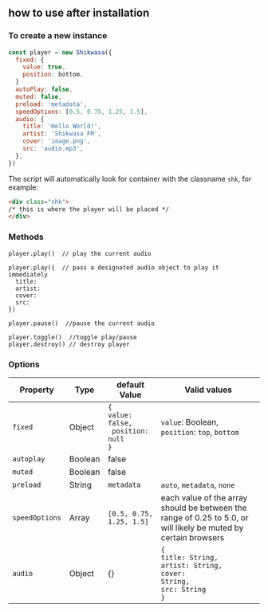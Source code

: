 ## how to use after installation

### To create a new instance

```javascript
const player = new Shikwasa({
  fixed: {
    value: true,
    position: bottom,
  }
  autoPlay: false,
  muted: false,
  preload: 'metadata', 
  speedOptions: [0.5, 0.75, 1.25, 1.5],
  audio: {
    title: 'Hello World!',
    artist: 'Shikwasa FM',
    cover: 'image.png',
    src: 'audio.mp3',
  },
})
```

The script will automatically look for container with the classname `shk`, for example:

```html
<div class="shk">
/* this is where the player will be placed */
</div>
```

### Methods

```
player.play()  // play the current audio

player.play({  // pass a designated audio object to play it immediately
  title: 
  artist:
  cover:
  src:
})

player.pause()  //pause the current audio

player.toggle()  //toggle play/pause
player.destroy() // destroy player
```

### Options

| Property       | Type    | default Value                                           | Valid values                                                                                                     |
|----------------|---------|---------------------------------------------------------|------------------------------------------------------------------------------------------------------------------|
| `fixed`        | Object  | <code>{<br>value: false,<br> position: null<br>}</code> | `value`: Boolean,<br>`position`: `top`, `bottom`                                                                 |
| `autoplay`     | Boolean | false                                                   |                                                                                                                  |
| `muted`        | Boolean | false                                                   |                                                                                                                  |
| `preload`      | String  | `metadata`                                              | `auto`, `metadata`, `none`                                                                                       |
| `speedOptions` | Array   | `[0.5, 0.75, 1.25, 1.5]`                                | each value of the array should be between the range of 0.25 to 5.0, or will likely be muted by certain browsers  |
| `audio`        | Object  | {}                                                      | <code>{<br>title: String,<br>artist: String,<br>cover: String,<br>src: String<br>}</code>                           |





